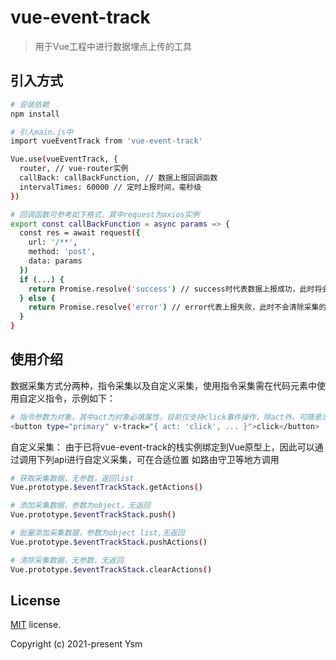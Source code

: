 # vue-event-track

> 用于Vue工程中进行数据埋点上传的工具

## 引入方式

```bash
# 安装依赖
npm install

# 引入main.js中
import vueEventTrack from 'vue-event-track'

Vue.use(vueEventTrack, {
  router, // vue-router实例
  callBack: callBackFunction, // 数据上报回调函数
  intervalTimes: 60000 // 定时上报时间，毫秒级
})

# 回调函数可参考如下格式，其中request为axios实例
export const callBackFunction = async params => {
  const res = await request({
    url: '/**',
    method: 'post',
    data: params
  })
  if (...) {
    return Promise.resolve('success') // success时代表数据上报成功，此时将会清除采集的埋点数据
  } else {
    return Promise.resolve('error') // error代表上报失败，此时不会清除采集的数据
  }
}
```

## 使用介绍

数据采集方式分两种，指令采集以及自定义采集，使用指令采集需在代码元素中使用自定义指令，示例如下：
```bash
# 指令参数为对象，其中act为对象必填属性，目前仅支持click事件操作，除act外，可随意添加其他业务属性
<button type="primary" v-track="{ act: 'click', ... }">click</button>
```

自定义采集：
由于已将vue-event-track的栈实例绑定到Vue原型上，因此可以通过调用下列api进行自定义采集，可在合适位置
如路由守卫等地方调用
```bash
# 获取采集数据，无参数，返回list
Vue.prototype.$eventTrackStack.getActions()

# 添加采集数据，参数为object，无返回
Vue.prototype.$eventTrackStack.push()

# 批量添加采集数据，参数为object list,无返回
Vue.prototype.$eventTrackStack.pushActions()

# 清除采集数据，无参数，无返回
Vue.prototype.$eventTrackStack.clearActions()
```

## License

[MIT](https://github.com/superxiaoming/vue-event-track.git) license.

Copyright (c) 2021-present Ysm
